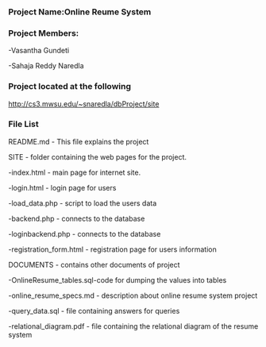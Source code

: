 ### Project Name:Online Reume System


### Project Members:

-Vasantha Gundeti

-Sahaja Reddy Naredla

### Project located at the following

http://cs3.mwsu.edu/~snaredla/dbProject/site

### File List


 README.md - This file explains the project


 SITE - folder containing the web pages for the project.

  -index.html - main page for internet site.

  -login.html - login page for users

  -load_data.php - script to load the users data 

  -backend.php - connects to the database 

  -loginbackend.php - connects to the database

  -registration_form.html - registration page for users information

 DOCUMENTS - contains other documents of project

  -OnlineResume_tables.sql-code for dumping the values into tables 

  -online_resume_specs.md - description about online resume system project

  -query_data.sql - file containing answers for queries

  -relational_diagram.pdf - file containing the relational diagram of the resume system
